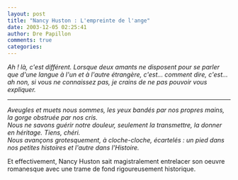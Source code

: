 ```yaml
---
layout: post
title: "Nancy Huston : L'empreinte de l'ange"
date: 2003-12-05 02:25:41
author: Dre Papillon
comments: true
categories: 
---
```



*Ah ! là, c'est différent.  Lorsque deux amants ne disposent pour se parler que d'une langue à l'un et à l'autre étrangère, c'est...  comment dire, c'est...  ah non, si vous ne connaissez pas, je crains de ne pas pouvoir vous expliquer.*

***

*Aveugles et muets nous sommes, les yeux bandés par nos propres mains, la gorge obstruée par nos cris.<br />
Nous ne savons guérir notre douleur, seulement la transmettre, la donner en héritage.  Tiens, chéri.<br />
Nous avançons grotesquement, à cloche-cloche, écartelés : un pied dans nos petites histoires et l'autre dans l'Histoire.*

Et effectivement, Nancy Huston sait magistralement entrelacer son oeuvre romanesque avec une trame de fond rigoureusement historique.
